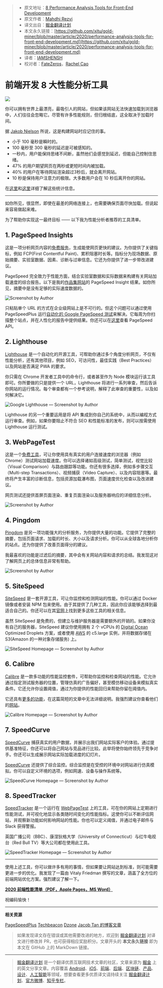 > * 原文地址：[8 Performance Analysis Tools for Front-End Development](https://blog.bitsrc.io/performance-analysis-tools-for-front-end-development-a7b3c1488876)
> * 原文作者：[Mahdhi Rezvi](https://medium.com/@mahdhirezvi)
> * 译文出自：[掘金翻译计划](https://github.com/xitu/gold-miner)
> * 本文永久链接：[https://github.com/xitu/gold-miner/blob/master/article/2020/performance-analysis-tools-for-front-end-development.md](https://github.com/xitu/gold-miner/blob/master/article/2020/performance-analysis-tools-for-front-end-development.md)
> * 译者：[IAMSHENSH](https://github.com/IAMSHENSH)
> * 校对者：[FateZeros](https://github.com/FateZeros)，[Rachel Cao](https://github.com/rachelcdev)

# 前端开发 8 大性能分析工具

![](https://cdn-images-1.medium.com/max/2560/1*WIIXp_ny48NehrJCWsJy6Q.jpeg)

你可以拥有世界上最漂亮，最吸引人的网站，但如果该网站无法快速加载到浏览器中，人们往往会忽略它。尽管有许多性能规则，但归根结底，这全取决于加载时间。

据 [Jakob Nielson](https://www.nngroup.com/articles/website-response-times/) 所说，这是构建网站时应记住的事。

* 小于 100 毫秒是瞬时的。
* 100 毫秒至 300 毫秒的延迟是可被感知的。
* 一秒内，用户能保持思绪不间断，虽然他们会感觉到延迟，但能自己控制住思绪。
* 47% 的用户期望网页在两秒或更短时间内被加载。
* 40% 的用户在等待网站渲染超过3秒后，就会离开网站。
* 10 秒是保持用户注意力的极限。大多数用户会在 10 秒后离开你的网站。

在[这里](https://www.hobo-web.co.uk/your-website-design-should-load-in-4-seconds/)和[这里](https://www.nngroup.com/articles/website-response-times/)详细了解这些统计信息。

---

如你所见，很显然，即使在最差的网络连接上，也需要确保页面尽快加载。但说起来容易做起来难。

为了帮助你实现这一最终目标 —— 以下我为性能分析者推荐的工具清单。

## 1. PageSpeed Insights

这是一项分析网页内容的[免费服务](https://developers.google.com/speed/pagespeed/insights/)，生成能使网页更快的建议。为你提供了关键指标，例如 FCP(First Contentful Paint)、累积阻塞时长等。指标分为现场数据、原始摘要、实验室数据、因素、诊断与过审信息。它还为你提供了进一步带改进建议。

PageSpeed 完全致力于性能方面，结合实验室数据和实际数据来构建有关网站加载速度的综合报告。以下是我的[作品集网站](https://thisismahdhi.ml)的 PageSpeed Insight 结果。如你所见，摘要中是没有足够的实际速度数据的。

![Screenshot by Author](https://cdn-images-1.medium.com/max/6696/1*ONiEtpxiMc3KitaT7OiYRw.png)

只粘贴单个 URL 的方式在企业级网站上是不可行的。但这个问题可以通过使用 PageSpeedPlus 运行[自动化的 Google PageSpeed 测试](https://pagespeedplus.com/blog/automating-google-pagespeed-testing)来解决。它每周为你扫描整个站点，并在人性化的报告中提供结果。你还可以在[这里](https://developers.google.com/speed/docs/insights/v5/get-started)查看 PageSpeed API。

## 2. Lighthouse

[Lighthouse](https://developers.google.com/web/tools/lighthouse) 是一个自动化的开源工具，可帮助你通过多个角度分析网页，不仅有性能分析，还有其他项目，例如 SEO，可访问性，最佳实践（Best Practices）以及网站是否满足 PWA 的要求。

你只需在 Chrome 开发者工具中的命令行，或者甚至作为 Node 模块运行该工具即可。你所要做的只是提供一个 URL，Lighthouse 将进行一系列审查，然后告诉你网站的运行情况。每个审查都有一个参考说明，解释了此审查的重要性，以及如何解决它。

![Google Lighthouse — Screenshot by Author](https://cdn-images-1.medium.com/max/6492/1*YjmPZ4M8Q6KTZik_6-2NaA.png)

Lighthouse 的另一个重要运用是将 API 集成到你自己的系统中，从而以编程方式运行审查。例如，如果你要阻止不符合 SEO 和性能标准的发布，则可以按需使用 Lighthouse 运行测试。

## 3. WebPageTest

这是一个[免费工具](https://www.webpagetest.org/)，可让你使用具有真实的用户连接速度的浏览器（例如 Chrome）测试网站加载速度。你可以选择诸如高级测试，简单测试，视觉比较（Visual Comparison）与路由跟踪等功能。你还有很多选择，例如多步骤交互（Multi-step Transactions）、视频捕获（Video Capture）、以及内容阻塞等。最终将产生丰富的诊断信息，包括资源加载瀑布图，页面速度优化检查以及改进建议。

网页测试还提供首屏页面渲染、重复页面渲染以及服务器响应的详细信息分析。

![Screenshot by Author](https://cdn-images-1.medium.com/max/2642/1*3MrD-mCHa-vN3bP3zTQ6-Q.png)

## 4. Pingdom

[Pingdom](https://speedcurve.com/) 是另一项功能强大的分析服务，为你提供大量的功能。它提供了完整的摘要，包括页面请求、加载的时长、大小以及请求分析。你可以从全球各地分析你的站点。还为你提供了改善页面得分的建议。

我最喜欢的功能是过滤后的摘要，其中会有关网站内容和请求的总结。我发现这对了解网页上的总体信息非常有帮助。

![Screenshot by Author](https://cdn-images-1.medium.com/max/2542/1*KHVSkyoFYveQ_mcahOpo-g.png)

## 5. SiteSpeed

[SiteSpeed](https://www.sitespeed.io/) 是一套开源工具，可让你监控和检测网站的性能。你可以通过 Docker 镜像或者安装 NPM 包来使用。由于其提供了几种工具，因此你应该能够选择到最适合自己的。你还可以在其[官网](https://www.sitespeed.io/)上找到更多这些工具的相关信息。

虽然 SiteSpeed 是免费的，但建立与维护服务器是需要额外的开销的。如果你没有自己的服务器，SiteSpeed 建议你使用拥有 2 个 vCPUs 的 [Digital Ocean](https://www.digitalocean.com/) Optimized Droplets 方案，或者使用 [AWS](https://aws.amazon.com/) 的 c5.large 实例，并将数据存储在 S3(Amazon 的一种对象存储服务) 上。

![SiteSpeed Homepage — Screenshot by Author](https://cdn-images-1.medium.com/max/2662/1*n5FITnS0PUegqchHkSS2eg.png)

## 6. Calibre

[Calibre](https://calibreapp.com/) 是一款多功能的性能监控套件，可帮助你监控和检查网站的性能。它允许通过指定测试服务器的位置，管理仿真的广告偏好，甚至模仿移动设备来模拟真实条件。它还允许你设置阈值，通过为你提供的性能回归来帮助你留在阈值内。

它还具有[更多的功能](https://calibreapp.com/features)，在这篇简短的文章中无法详细说明。我强烈建议你查看他们的[网站](https://calibreapp.com/)。

![Calibre Homepage — Screenshot by Author](https://cdn-images-1.medium.com/max/2674/1*ZwqTNsAkVqH5HPe2Ggmy8w.png)

## 7. SpeedCurve

[SpeedCurve](https://speedcurve.com/) 捕获真实的用户数据，并展示出我们网站实际客户的体验。通过提供基准特征，你还可以将自己网站与竞品进行比较。此举将使你始终领先于竞争对手。你还可以生成展示网站实际加载进度的幻灯片。

[SpeedCurve](https://speedcurve.com/) 还提供了综合监控。综合监控是在受控的环境中对网站进行仿真模拟。你可以自定义环境的选项，例如网速、设备与操作系统等。

![SpeedCurve Homepage — Screenshot by Author](https://cdn-images-1.medium.com/max/2666/1*S3aC2hbCDQz7dfvDJsd_kg.png)

## 8. SpeedTracker

[SpeedTracker](https://speedtracker.org/) 是一个运行在 [WebPageTest](https://www.webpagetest.org/) 上的工具，可在你的网站上定期进行性能测试，并可视化地显示各类随时间变化的性能指标。这使你可以不断评估网站，并观察新功能如何影响网站的性能。你也可以定义阈值，并通过电子邮件与 Slack 获得警报。

英国广播公司（BBC）、康涅狄格大学（University of Connecticut）与红牛电视台（Red Bull TV）等大公司都在使用此工具。

![SpeedTracker Homepage — Screenshot by Author](https://cdn-images-1.medium.com/max/2658/1*FfMBnmPxWZUYUc6GeNfHUA.png)

---

使用上述工具，你可以做许多有用的事情，但如果要让网站达到标准，则可能需要更进一步的优化。我发现了一篇由 Vitaly Friedman 撰写的文章，涵盖了全方位的前端网站优化方案。强烈建议了解一下。

[**2020 前端性能清单（PDF，Apple Pages，MS Word）**](https://www.smashingmagazine.com/2020/01/front-end-performance-checklist-2020-pdf-pages/)

祝编码愉快！

---

**相关资源**

[PageSpeedPlus](https://pagespeedplus.com/blog/pagespeed-insights-vs-lighthouse)
[Techbeacon](https://techbeacon.com/app-dev-testing/web-performance-testing-18-free-open-source-tools-consider)
[Dzone](https://dzone.com/articles/client-side-performance-testing)
[Jacob Tan 的博客文章](https://medium.com/@jacobtan/tackling-front-end-performance-strategy-tools-and-techniques-12ca542052e7)

> 如果发现译文存在错误或其他需要改进的地方，欢迎到 [掘金翻译计划](https://github.com/xitu/gold-miner) 对译文进行修改并 PR，也可获得相应奖励积分。文章开头的 **本文永久链接** 即为本文在 GitHub 上的 MarkDown 链接。

---

> [掘金翻译计划](https://github.com/xitu/gold-miner) 是一个翻译优质互联网技术文章的社区，文章来源为 [掘金](https://juejin.im) 上的英文分享文章。内容覆盖 [Android](https://github.com/xitu/gold-miner#android)、[iOS](https://github.com/xitu/gold-miner#ios)、[前端](https://github.com/xitu/gold-miner#前端)、[后端](https://github.com/xitu/gold-miner#后端)、[区块链](https://github.com/xitu/gold-miner#区块链)、[产品](https://github.com/xitu/gold-miner#产品)、[设计](https://github.com/xitu/gold-miner#设计)、[人工智能](https://github.com/xitu/gold-miner#人工智能)等领域，想要查看更多优质译文请持续关注 [掘金翻译计划](https://github.com/xitu/gold-miner)、[官方微博](http://weibo.com/juejinfanyi)、[知乎专栏](https://zhuanlan.zhihu.com/juejinfanyi)。
